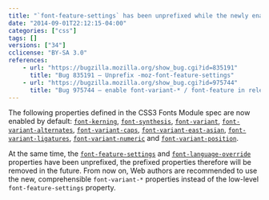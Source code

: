 ```yaml
---
title: "`font-feature-settings` has been unprefixed while the newly enabled `font-variant-*` properties are preferred"
date: "2014-09-01T22:12:15-04:00"
categories: ["css"]
tags: []
versions: ["34"]
cclicense: "BY-SA 3.0"
references:
    - url: "https://bugzilla.mozilla.org/show_bug.cgi?id=835191"
      title: "Bug 835191 – Unprefix -moz-font-feature-settings"
    - url: "https://bugzilla.mozilla.org/show_bug.cgi?id=975744"
      title: "Bug 975744 – enable font-variant-* / font-feature in release by default"
---
```

The following properties defined in the CSS3 Fonts Module spec are now enabled by default: [`font-kerning`](https://developer.mozilla.org/en-US/docs/Web/CSS/font-kerning), [`font-synthesis`](https://developer.mozilla.org/en-US/docs/Web/CSS/font-synthesis), [`font-variant`](https://developer.mozilla.org/en-US/docs/Web/CSS/font-variant), [`font-variant-alternates`](https://developer.mozilla.org/en-US/docs/Web/CSS/font-variant-alternates), [`font-variant-caps`](https://developer.mozilla.org/en-US/docs/Web/CSS/font-variant-caps), [`font-variant-east-asian`](https://developer.mozilla.org/en-US/docs/Web/CSS/font-variant-east-asian), [`font-variant-ligatures`](https://developer.mozilla.org/en-US/docs/Web/CSS/font-variant-ligatures), [`font-variant-numeric`](https://developer.mozilla.org/en-US/docs/Web/CSS/font-variant-numeric) and [`font-variant-position`](https://developer.mozilla.org/en-US/docs/Web/CSS/font-variant-position).

At the same time, the [`font-feature-settings`](https://developer.mozilla.org/en-US/docs/Web/CSS/font-feature-settings) and [`font-language-override`](https://developer.mozilla.org/en-US/docs/Web/CSS/font-language-override) properties have been unprefixed, the prefixed properties therefore will be removed in the future. From now on, Web authors are recommended to use the new, comprehensible `font-variant-*` properties instead of the low-level `font-feature-settings` property.
